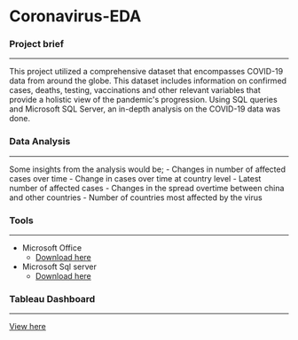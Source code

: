 # Coronavirus-EDA

### Project brief
---
This project utilized a comprehensive dataset that encompasses COVID-19 data from around the globe. This dataset includes information on confirmed cases, deaths, testing, vaccinations and other relevant variables that provide a holistic view of the pandemic's progression. Using SQL queries and Microsoft SQL Server, an in-depth analysis on the COVID-19 data was done.

### Data Analysis 
---
Some insights from the analysis would be;
    - Changes in number of affected cases over time
    - Change in cases over time at country level
    - Latest number of affected cases
    - Changes in the spread overtime between china and other countries
    - Number of countries most affected by the virus

### Tools
---
- Microsoft Office
    - [Download here](https://www.microsoft.com/en-us/microsoft-365/microsoft-office)
- Microsoft Sql server 
    - [Download here](https://www.microsoft.com/en-us/sql-server/sql-server-downloads)


### Tableau Dashboard
---
[View here](https://frankiej60.github.io/Coronavirus-EDA-Dashboard/)
